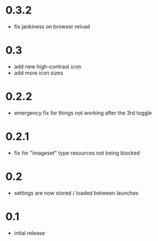 # 0.3.2
- fix jankiness on browser reload

# 0.3
- add new high-contrast icon
- add more icon sizes

# 0.2.2
- emergency fix for things not working after the 3rd toggle

# 0.2.1
- fix for "imageset" type resources not being blocked

# 0.2
- settings are now stored / loaded between launches

# 0.1
- intial release

